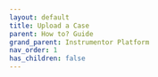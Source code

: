 ```yaml
---
layout: default
title: Upload a Case
parent: How to? Guide
grand_parent: Instrumentor Platform
nav_order: 1
has_children: false
---
```

